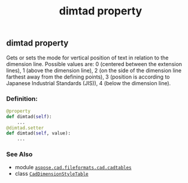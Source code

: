 ﻿---
title: dimtad property
second_title: Aspose.CAD for Python via .NET API References
description: 
type: docs
weight: 660
url: /python-net/aspose.cad.fileformats.cad.cadtables/caddimensionstyletable/dimtad/
is_root: false
---

## dimtad property


Gets or sets the mode for vertical position of text in relation to the dimension line.
Possible values are: 0 (centered between the extension lines), 1 (above the dimension line),
2 (on the side of the dimension line farthest away from the defining points), 3 (position is according to Japanese Industrial Standards (JIS)),
4 (below the dimension line).
### Definition:
```python
@property
def dimtad(self):
    ...
@dimtad.setter
def dimtad(self, value):
    ...
```

### See Also
* module [`aspose.cad.fileformats.cad.cadtables`](../../)
* class [`CadDimensionStyleTable`](/cad/python-net/aspose.cad.fileformats.cad.cadtables/caddimensionstyletable)
